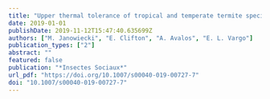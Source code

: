 ```yaml
---
title: "Upper thermal tolerance of tropical and temperate termite species (Isoptera: Rhinotermitidae, Termitidae): a test of the climate variability hypothesis in termites"
date: 2019-01-01
publishDate: 2019-11-12T15:47:40.635699Z
authors: ["M. Janowiecki", "E. Clifton", "A. Avalos", "E. L. Vargo"]
publication_types: ["2"]
abstract: ""
featured: false
publication: "*Insectes Sociaux*"
url_pdf: "https://doi.org/10.1007/s00040-019-00727-7"
doi: "10.1007/s00040-019-00727-7"
---
```


